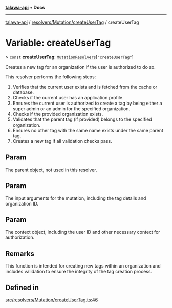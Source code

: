 [**talawa-api**](../../../../README.md) • **Docs**

***

[talawa-api](../../../../modules.md) / [resolvers/Mutation/createUserTag](../README.md) / createUserTag

# Variable: createUserTag

\> `const` **createUserTag**: [`MutationResolvers`](../../../../types/generatedGraphQLTypes/type-aliases/MutationResolvers.md)\[`"createUserTag"`\]

Creates a new tag for an organization if the user is authorized to do so.

This resolver performs the following steps:

1. Verifies that the current user exists and is fetched from the cache or database.
2. Checks if the current user has an application profile.
3. Ensures the current user is authorized to create a tag by being either a super admin or an admin for the specified organization.
4. Checks if the provided organization exists.
5. Validates that the parent tag (if provided) belongs to the specified organization.
6. Ensures no other tag with the same name exists under the same parent tag.
7. Creates a new tag if all validation checks pass.

## Param

The parent object, not used in this resolver.

## Param

The input arguments for the mutation, including the tag details and organization ID.

## Param

The context object, including the user ID and other necessary context for authorization.

## Remarks

This function is intended for creating new tags within an organization and includes validation to ensure the integrity of the tag creation process.

## Defined in

[src/resolvers/Mutation/createUserTag.ts:46](https://github.com/PalisadoesFoundation/talawa-api/blob/a87b45a1c490c996c3a8a52e117ecbaa4742ef49/src/resolvers/Mutation/createUserTag.ts#L46)
